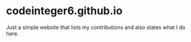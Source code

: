 # codeinteger6.github.io
Just a simple website that lists my contributions and also states what I do here.
